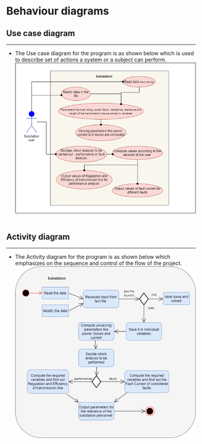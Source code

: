 # Behaviour diagrams

## Use case diagram
---

* The Use case diagram for the program is as shown below which is used to describe set of actions a system or a subject can perform.
![Use case](../../6_ImagesAndVideos/UseCase.png)
<br/><br/>

## Activity diagram
---

* The Activity diagram for the program is as shown below which emphasizes on the sequence and control of the flow of the project.
![Activity](../../6_ImagesAndVideos/Activity.png)
